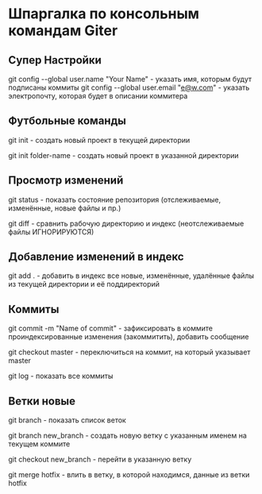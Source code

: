 # Шпаргалка по консольным командам Giter

## Супер Настройки

git config --global user.name "Your Name" - указать имя, которым будут подписаны коммиты
git config --global user.email "e@w.com"  - указать электропочту, которая будет в описании коммитера

## Футбольные команды

git init   - создать новый проект в текущей директории

git init folder-name - создать новый проект в указанной директории

## Просмотр изменений

git status  - показать состояние репозитория (отслеживаемые, изменённые, новые файлы и пр.)

git diff  - сравнить рабочую директорию и индекс (неотслеживаемые файлы ИГНОРИРУЮТСЯ)

## Добавление изменений в индекс

git add .  - добавить в индекс все новые, изменённые, удалённые файлы из текущей директории и её поддиректорий

## Коммиты

git commit -m "Name of commit" - зафиксировать в коммите проиндексированные изменения (закоммитить), добавить сообщение

git checkout master  - переключиться на коммит, на который указывает master 

git log - показать все коммиты

## Ветки новые

git branch - показать список веток

git branch new_branch - создать новую ветку с указанным именем на текущем коммите

git checkout new_branch  - перейти в указанную ветку

git merge hotfix  - влить в ветку, в которой находимся, данные из ветки hotfix

